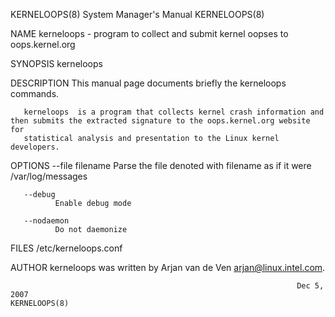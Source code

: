 KERNELOOPS(8)                                                 System Manager's Manual                                                KERNELOOPS(8)

NAME
       kerneloops - program to collect and submit kernel oopses to oops.kernel.org

SYNOPSIS
       kerneloops

DESCRIPTION
       This manual page documents briefly the kerneloops commands.

       kerneloops  is a program that collects kernel crash information and then submits the extracted signature to the oops.kernel.org website for
       statistical analysis and presentation to the Linux kernel developers.

OPTIONS
       --file filename
              Parse the file denoted with filename as if it were /var/log/messages

       --debug
              Enable debug mode

       --nodaemon
              Do not daemonize

FILES
       /etc/kerneloops.conf

AUTHOR
       kerneloops was written by Arjan van de Ven <arjan@linux.intel.com>.

                                                                    Dec 5, 2007                                                      KERNELOOPS(8)
